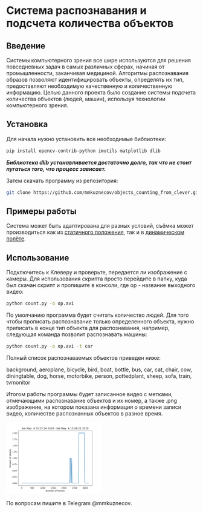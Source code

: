 # Система распознавания и подсчета количества объектов

## Введение

Системы компьютерного зрения все шире используются для решения повседневных задач в самых различных сферах, начиная от промышленности, заканчивая медициной. Алгоритмы распознавания образов позволяют идентифицировать объекты, определять их тип, предоставляют необходимую качественную и количественную информацию. Целью данного проекта было создание системы подсчета количества объектов (людей, машин), используя технологии компьютерного зрения.

## Установка

Для начала нужно установить все необходимые библиотеки:

```bash
pip install opencv-contrib-python imutils matplotlib dlib
```

***Библиотека dlib устанавливается достаточно долго, так что не стоит пугаться того, что процесс зависает.***

Затем скачать программу из репозитория:

```bash
git clone https://github.com/mmkuznecov/objects_counting_from_clever.git
```

## Примеры работы

Система может быть адаптирована для разных условий, съёмка может производиться как из [статичного положения](https://youtu.be/RUVNRlA_dwY), так и в [динамическом полёте](https://youtu.be/jNcQ9aJZUh8).

## Использование

Подключитесь к Клеверу и проверьте, передается ли изображение с камеры. Для использования скрипта просто перейдите в папку, куда был скачан скрипт и пропишите в консоли, где op - название выходного видео:

```bash
python count.py -o op.avi
```

По умолчанию программа будет считать количество людей. Для того чтобы прописать распознавание только определенного объекта, нужно приписать в конце тип объекта для распознавания, например, следующая команда позволит распознавать машины:

```bash
python count.py -o op.avi -t car
```

Полный список распознаваемых объектов приведен ниже:

background, aeroplane, bicycle, bird, boat,
bottle, bus, car, cat, chair, cow, diningtable,
dog, horse, motorbike, person, pottedplant, sheep,
sofa, train, tvmonitor

Итогом работы программы будет записанное видео с метками, отмечающими распознавание объектов и их номер, а также .png изображение, на котором показана информация о времени записи видео, количестве распознанных объектов в разное время.

<img src="../assets/op.png" width="50%">

По вопросам пишите в Telegram @mmkuznecov.
